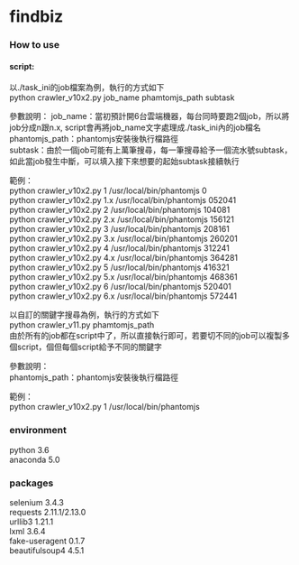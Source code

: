 # findbiz

### How to use 
#### script:
以./task_ini的job檔案為例，執行的方式如下  
python crawler_v10x2.py job_name phamtomjs_path subtask  

參數說明：
job_name：當初預計開6台雲端機器，每台同時要跑2個job，所以將job分成n跟n.x, script會再將job_name文字處理成./task_ini內的job檔名
phantomjs_path：phantomjs安裝後執行檔路徑  
subtask：由於一個job可能有上萬筆搜尋，每一筆搜尋給予一個流水號subtask，如此當job發生中斷，可以填入接下來想要的起始subtask接續執行  

範例：  
python crawler_v10x2.py 1 /usr/local/bin/phantomjs 0  
python crawler_v10x2.py 1.x /usr/local/bin/phantomjs 052041  
python crawler_v10x2.py 2 /usr/local/bin/phantomjs 104081  
python crawler_v10x2.py 2.x /usr/local/bin/phantomjs 156121  
python crawler_v10x2.py 3 /usr/local/bin/phantomjs 208161  
python crawler_v10x2.py 3.x /usr/local/bin/phantomjs 260201  
python crawler_v10x2.py 4 /usr/local/bin/phantomjs 312241  
python crawler_v10x2.py 4.x /usr/local/bin/phantomjs 364281  
python crawler_v10x2.py 5 /usr/local/bin/phantomjs 416321   
python crawler_v10x2.py 5.x /usr/local/bin/phantomjs 468361  
python crawler_v10x2.py 6 /usr/local/bin/phantomjs 520401  
python crawler_v10x2.py 6.x /usr/local/bin/phantomjs 572441  


以自訂的關鍵字搜尋為例，執行的方式如下  
python crawler_v11.py phamtomjs_path  
由於所有的job都在script中了，所以直接執行即可，若要切不同的job可以複製多個script，個但每個script給予不同的關鍵字  

參數說明：  
phantomjs_path：phantomjs安裝後執行檔路徑  

範例：  
python crawler_v10x2.py 1 /usr/local/bin/phantomjs  

### environment
python 3.6  
anaconda 5.0  

### packages
selenium       3.4.3  
requests       2.11.1/2.13.0  
urllib3        1.21.1  
lxml           3.6.4  
fake-useragent 0.1.7  
beautifulsoup4 4.5.1  
